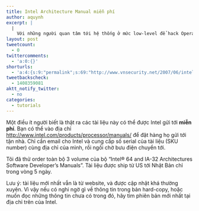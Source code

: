 ```yaml
---
title: Intel Architecture Manual miễn phí
author: aquynh
excerpt: |
  |
    Với những người quan tâm tới hệ thống ở mức low-level để hack Operating System hay reverse engineer, việc tra cứu tài liệu về kiến trúc bộ xử lý được thực hiện khá thường xuyên. Intel công bố các manual về Intel Architecture, và cho phép download từ website của họ. Tuy nhiên, lượng tài liệu khá đồ sộ sẽ khiến việc in ra để tham khảo không khả thi với nhiều người.
layout: post
tweetcount:
  - 0
twittercomments:
  - 'a:0:{}'
shorturls:
  - 'a:4:{s:9:"permalink";s:69:"http://www.vnsecurity.net/2007/06/intel-architecture-manual-mien-phi/";s:7:"tinyurl";s:26:"http://tinyurl.com/yax7gvt";s:4:"isgd";s:18:"http://is.gd/aOudw";s:5:"bitly";s:0:"";}'
tweetbackscheck:
  - 1408359081
aktt_notify_twitter:
  - no
categories:
  - tutorials
---
```

Một điều ít người biết là thật ra các tài liệu này có thể được Intel gửi tới **miễn phí**. Bạn có thể vào địa chỉ  <http://www.intel.com/products/processor/manuals/> để đặt hàng họ gửi tới tận nhà. Chỉ cần email cho Intel và cung cấp số serial của tài liệu (SKU number) cùng địa chỉ của mình, rồi ngồi chờ bưu điện chuyển tới.

Tôi đã thử order toàn bộ 3 volume của bộ &#8220;Intel® 64 and IA-32 Architectures Software Developer&#8217;s Manuals&#8221;. Tài liệu được ship từ US tới Nhật Bản chỉ trong vòng 5 ngày.

Lưu ý: tài liệu mới nhất vẫn là từ website, và được cập nhật khá thường xuyên. Vì vậy nếu có nghi ngờ gì về thông tin trong bản hard-copy, hoặc muốn đọc những thông tin chưa có trong đó, hãy tìm phiên bản mới nhất tại địa chỉ trên của Intel.